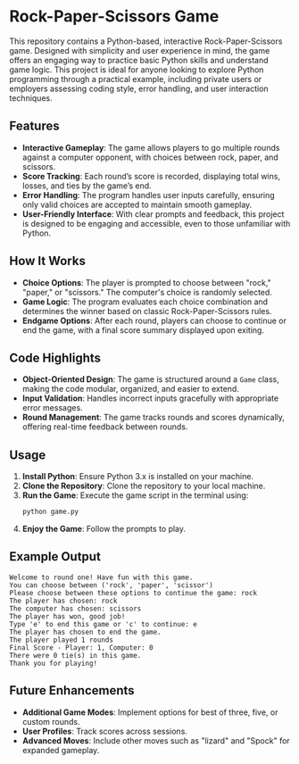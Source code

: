 # Rock-Paper-Scissors Game

This repository contains a Python-based, interactive Rock-Paper-Scissors game. Designed with simplicity and user experience in mind, the game offers an engaging way to practice basic Python skills and understand game logic. This project is ideal for anyone looking to explore Python programming through a practical example, including private users or employers assessing coding style, error handling, and user interaction techniques.

## Features

- **Interactive Gameplay**: The game allows players to go multiple rounds against a computer opponent, with choices between rock, paper, and scissors.
- **Score Tracking**: Each round’s score is recorded, displaying total wins, losses, and ties by the game’s end.
- **Error Handling**: The program handles user inputs carefully, ensuring only valid choices are accepted to maintain smooth gameplay.
- **User-Friendly Interface**: With clear prompts and feedback, this project is designed to be engaging and accessible, even to those unfamiliar with Python.

## How It Works

- **Choice Options**: The player is prompted to choose between "rock," "paper," or "scissors." The computer's choice is randomly selected.
- **Game Logic**: The program evaluates each choice combination and determines the winner based on classic Rock-Paper-Scissors rules.
- **Endgame Options**: After each round, players can choose to continue or end the game, with a final score summary displayed upon exiting.

## Code Highlights

- **Object-Oriented Design**: The game is structured around a `Game` class, making the code modular, organized, and easier to extend.
- **Input Validation**: Handles incorrect inputs gracefully with appropriate error messages.
- **Round Management**: The game tracks rounds and scores dynamically, offering real-time feedback between rounds.

## Usage

1. **Install Python**: Ensure Python 3.x is installed on your machine.
2. **Clone the Repository**: Clone the repository to your local machine.
3. **Run the Game**: Execute the game script in the terminal using:
   ```bash
   python game.py
   ```
4. **Enjoy the Game**: Follow the prompts to play.

## Example Output

```
Welcome to round one! Have fun with this game.
You can choose between ('rock', 'paper', 'scissor')
Please choose between these options to continue the game: rock
The player has chosen: rock
The computer has chosen: scissors
The player has won, good job!
Type 'e' to end this game or 'c' to continue: e
The player has chosen to end the game.
The player played 1 rounds
Final Score - Player: 1, Computer: 0
There were 0 tie(s) in this game.
Thank you for playing!
```

## Future Enhancements

- **Additional Game Modes**: Implement options for best of three, five, or custom rounds.
- **User Profiles**: Track scores across sessions.
- **Advanced Moves**: Include other moves such as "lizard" and "Spock" for expanded gameplay.
